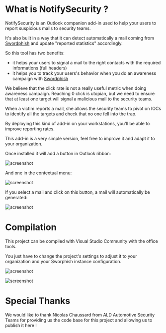 # What is NotifySecurity ?

NotifySecurity is an Outlook companion add-in used to help your users to report suspicious mails to security teams.

It's also built in a way that it can detect automatically a mail coming from [Swordphish](https://github.com/certsocietegenerale/swordphish-awareness/) and update "reported statistics" accordingly.

So this tool has two benefits:

* it helps your users to signal a mail to the right contacts with the required informations (full headers)
* it helps you to track your users's behavior when you do an awareness campaign with [Swordphish](https://github.com/certsocietegenerale/swordphish-awareness/)

We believe that the click rate is not a really useful metric when doing awareness campaign. Reaching 0 click is utopian, but we need to ensure that at least one target will signal a malicious mail to the security teams.

When a victim reports a mail, she allows the security teams to pivot on IOCs to identify all the targets and check that no one fell into the trap.

By deploying this kind of add-in on your workstations, you'll be able to improve reporting rates.

This add-in is a very simple version, feel free to improve it and adapt it to your organization.

Once installed it will add a button in Outlook ribbon:

![screenshot](https://github.com/certsocietegenerale/NotifySecurity/blob/master/screenshots/ribbon.png?raw=true)

And one in the contextual menu:

![screenshot](https://github.com/certsocietegenerale/NotifySecurity/blob/master/screenshots/contextual_menu.png?raw=true)

If you select a mail and click on this button, a mail will automatically be generated:

![screenshot](https://github.com/certsocietegenerale/NotifySecurity/blob/master/screenshots/generated_mail.png?raw=true)

# Compilation

This project can be compiled with Visual Studio Community with the office tools.

You just have to change the project's settings to adjust it to your organization and your Sworphish instance configuration.


![screenshot](https://github.com/certsocietegenerale/NotifySecurity/blob/master/screenshots/settings_place.png?raw=true)


![screenshot](https://github.com/certsocietegenerale/NotifySecurity/blob/master/screenshots/settings.png?raw=true)


# Special Thanks

We would like to thank Nicolas Chaussard from ALD Automotive Security Teams for providing us the code base for this project and allowing us to publish it here !